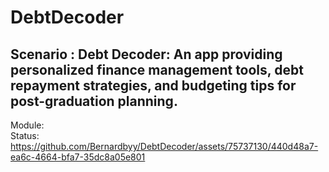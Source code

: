 # DebtDecoder 

## Scenario : Debt Decoder: An app providing personalized finance management tools, debt repayment strategies, and budgeting tips for post-graduation planning.

Module:<br>
Status:
https://github.com/Bernardbyy/DebtDecoder/assets/75737130/440d48a7-ea6c-4664-bfa7-35dc8a05e801

